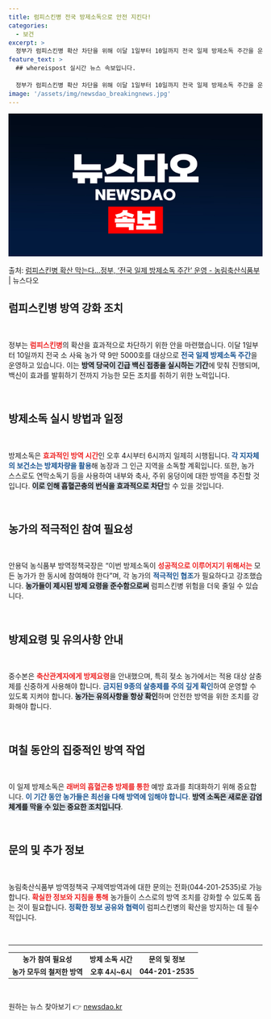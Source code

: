 ```yaml
---
title: 럼피스킨병 전국 방제소독으로 안전 지킨다!
categories:
  - 보건
excerpt: >
  정부가 럼피스킨병 확산 차단을 위해 이달 1일부터 10일까지 전국 일제 방제소독 주간을 운영한다. 한 축산농…
feature_text: >
  ## whereispost 실시간 뉴스 속보입니다.

  정부가 럼피스킨병 확산 차단을 위해 이달 1일부터 10일까지 전국 일제 방제소독 주간을 운영한다. 한 축산농…
image: '/assets/img/newsdao_breakingnews.jpg'
---
```


![뉴스다오 속보](/assets/img/newsdao_breakingnews.jpg)

<p>출처: <a href="https://newsdao.kr/2381" rel="dofollow">럼피스킨병 확산 막는다…정부, ‘전국 일제 방제소독 주간’ 운영 - 농림축산식품부</a> | 뉴스다오</p>

<h2 data-ke-size="size26">럼피스킨병 방역 강화 조치</h2>

<p data-ke-size="size16">&nbsp;</p>

정부는 <b><span style="color: #ee2323;">럼피스킨병</span></b>의 확산을 효과적으로 차단하기 위한 안을 마련했습니다. 이달 1일부터 10일까지 전국 소 사육 농가 약 9만 5000호를 대상으로 <b><span style="color: #1a5490;">전국 일제 방제소독 주간</span></b>을 운영하고 있습니다. 이는 <b><span style="background-color: #21538527;">방역 당국이 긴급 백신 접종을 실시하는 기간</span></b>에 맞춰 진행되며, 백신이 효과를 발휘하기 전까지 가능한 모든 조치를 취하기 위한 노력입니다. 

<p data-ke-size="size16">&nbsp;</p>

<h2 data-ke-size="size26">방제소독 실시 방법과 일정</h2>

<p data-ke-size="size16">&nbsp;</p>

방제소독은 <b><span style="color: #ee2323;">효과적인 방역 시간</span></b>인 오후 4시부터 6시까지 일제히 시행됩니다. <b><span style="color: #1a5490;">각 지자체의 보건소는 방제차량을 활용</span></b>해 농장과 그 인근 지역을 소독할 계획입니다. 또한, 농가 스스로도 연막소독기 등을 사용하여 내부와 축사, 주위 웅덩이에 대한 방역을 추진할 것입니다. <b><span style="background-color: #21538527;">이로 인해 흡혈곤충의 번식을 효과적으로 차단</span></b>할 수 있을 것입니다.

<p data-ke-size="size16">&nbsp;</p>

<h2 data-ke-size="size26">농가의 적극적인 참여 필요성</h2>

<p data-ke-size="size16">&nbsp;</p>

안용덕 농식품부 방역정책국장은 “이번 방제소독이 <b><span style="color: #ee2323;">성공적으로 이루어지기 위해서는</span></b> 모든 농가가 한 동시에 참여해야 한다”며, 각 농가의 <b><span style="color: #1a5490;">적극적인 협조</span></b>가 필요하다고 강조했습니다. <b><span style="background-color: #21538527;">농가들이 제시된 방제 요령을 준수함으로써</span></b> 럼피스킨병 위험을 더욱 줄일 수 있습니다.

<p data-ke-size="size16">&nbsp;</p>

<h2 data-ke-size="size26">방제요령 및 유의사항 안내</h2>

<p data-ke-size="size16">&nbsp;</p>

중수본은 <b><span style="color: #ee2323;">축산관계자에게 방제요령</span></b>을 안내했으며, 특히 젖소 농가에서는 적용 대상 살충제를 신중하게 사용해야 합니다. <b><span style="color: #1a5490;">금지된 9종의 살충제를 주의 깊게 확인</span></b>하여 운영할 수 있도록 지켜야 합니다. <b><span style="background-color: #21538527;">농가는 유의사항을 항상 확인</span></b>하며 안전한 방역을 위한 조치를 강화해야 합니다.

<p data-ke-size="size16">&nbsp;</p>

<h2 data-ke-size="size26">며칠 동안의 집중적인 방역 작업</h2>

<p data-ke-size="size16">&nbsp;</p>

이 일제 방제소독은 <b><span style="color: #ee2323;">래버의 흡혈곤충 방제를 통한</span></b> 예방 효과를 최대화하기 위해 중요합니다. <b><span style="color: #1a5490;">이 기간 동안 농가들은 최선을 다해 방역에 임해야 합니다</span></b>. <b><span style="background-color: #21538527;">방역 소독은 새로운 감염 체계를 막을 수 있는 중요한 조치입니다</span></b>.

<p data-ke-size="size16">&nbsp;</p>

<h2 data-ke-size="size26">문의 및 추가 정보</h2>

<p data-ke-size="size16">&nbsp;</p>

농림축산식품부 방역정책국 구제역방역과에 대한 문의는 전화(044-201-2535)로 가능합니다. <b><span style="color: #ee2323;">확실한 정보와 지침을 통해</span></b> 농가들이 스스로의 방역 조치를 강화할 수 있도록 돕는 것이 필요합니다. <b><span style="color: #1a5490;">정확한 정보 공유와 협력이</span></b> 럼피스킨병의 확산을 방지하는 데 필수적입니다.

<p data-ke-size="size16">&nbsp;</p>

<hr />

<table style="width: 100%;">
    <tr>
        <td style="text-align: center; height: 17px;"><b>농가 참여 필요성</b></td>
        <td style="text-align: center; height: 17px;"><b>방제 소독 시간</b></td>
        <td style="text-align: center; height: 17px;"><b>문의 및 정보</b></td>
    </tr>
    <tr>
        <td style="text-align: center; height: 17px;"><b>농가 모두의 철저한 방역</b></td>
        <td style="text-align: center; height: 17px;"><b>오후 4시~6시</b></td>
        <td style="text-align: center; height: 17px;"><b>044-201-2535</b></td>
    </tr>
</table>

<p data-ke-size="size16">&nbsp;</p>  

원하는 뉴스 찾아보기 👉 <a href="https://newsdao.kr" rel="dofollow">newsdao.kr</a>


